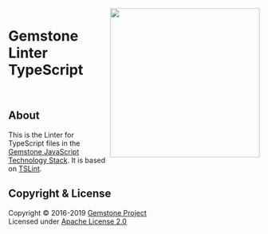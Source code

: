 
<img src="https://rawgit.com/gemstonejs/gemstone-artwork/master/gemstone-logo-white.svg" width="300" align="right" alt=""/>

Gemstone Linter TypeScript
==========================

<p/>
<img src="https://nodei.co/npm/gemstone-linter-ts.png?downloads=true&stars=true" alt=""/>
<p/>
<img src="https://david-dm.org/rse/gemstone-linter-ts.png" alt=""/>

About
-----

This is the Linter for TypeScript files in the
[Gemstone JavaScript Technology Stack](http://gemstonejs.com).
It is based on [TSLint](https://palantir.github.io/tslint/).

Copyright &amp; License
-----------------------

Copyright &copy; 2016-2019 [Gemstone Project](http://gemstonejs.com)<br/>
Licensed under [Apache License 2.0](https://spdx.org/licenses/Apache-2.0)

